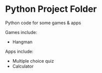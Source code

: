 # Python Project Folder 

Python code for some games & apps

Games include: 
- Hangman

Apps include: 
- Multiple choice quiz 
- Calculator
